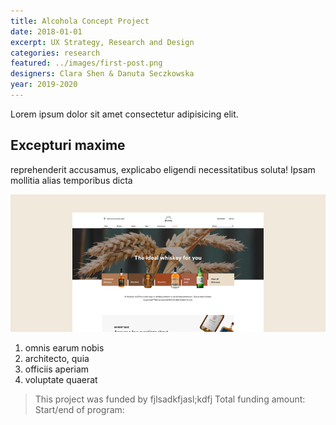 ```yaml
---
title: Alcohola Concept Project
date: 2018-01-01
excerpt: UX Strategy, Research and Design
categories: research
featured: ../images/first-post.png
designers: Clara Shen & Danuta Seczkowska
year: 2019-2020
---
```

Lorem ipsum dolor sit amet consectetur adipisicing elit.

## Excepturi maxime

reprehenderit accusamus, explicabo eligendi necessitatibus soluta! Ipsam mollitia alias temporibus dicta

![gatsby tutorial](/images/uploads/alcohol.png)

1. omnis earum nobis
2. architecto, quia
3. officiis aperiam
4. voluptate quaerat

> This project was funded by fjlsadkfjasl;kdfj
> Total funding amount:
> Start/end of program: